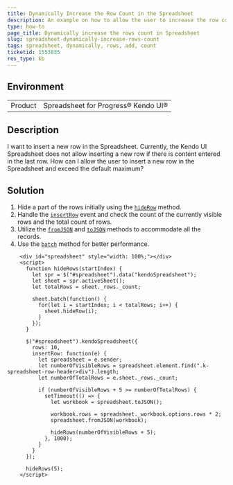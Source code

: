 ```yaml
---
title: Dynamically Increase the Row Count in the Spreadsheet
description: An example on how to allow the user to increase the row count in the Kendo UI for jQuery Spreadsheet.
type: how-to
page_title: Dynamically increase the rows count in Spreadsheet 
slug: spreadsheet-dynamically-increase-rows-count
tags: spreadsheet, dynamically, rows, add, count
ticketid: 1553835
res_type: kb
---
```


## Environment
<table>	
	<tr>
		<td>Product</td>
		<td>Spreadsheet for Progress® Kendo UI®</td>
	</tr>
</table>

## Description

I want to insert a new row in the Spreadsheet. Currently, the Kendo UI Spreadsheet does not allow inserting a new row if there is content entered in the last row. How can I allow the user to insert a new row in the Spreadsheet and exceed the default maximum?

## Solution
	
1. Hide a part of the rows initially using the [`hideRow`](/api/javascript/spreadsheet/sheet/methods/hiderow) method.
1. Handle the [`insertRow`](/api/javascript/ui/spreadsheet/events/insertrow) event and check the count of the currently visible rows and the total count of rows.
1. Utilize the [`fromJSON`](/api/javascript/ui/spreadsheet/methods/fromjson) and  [`toJSON`](/api/javascript/ui/spreadsheet/methods/tojson) methods to accommodate all the records.
1. Use the [`batch`](/api/javascript/spreadsheet/sheet/methods/batch) method for better performance.

 
```dojo
	<div id="spreadsheet" style="width: 100%;"></div>
    <script>
      function hideRows(startIndex) {
      	let spr = $("#spreadsheet").data("kendoSpreadsheet");
        let sheet = spr.activeSheet();
        let totalRows = sheet._rows._count;

        sheet.batch(function() {
          for(let i = startIndex; i < totalRows; i++) {
            sheet.hideRow(i);
          }
        });
      }
      
      $("#spreadsheet").kendoSpreadsheet({
        rows: 10,
        insertRow: function(e) {
          let spreadsheet = e.sender;
          let numberOfVisibleRows = spreadsheet.element.find(".k-spreadsheet-row-header>div").length;
          let numberOfTotalRows = e.sheet._rows._count;

          if (numberOfVisibleRows + 5 >= numberOfTotalRows) {
            setTimeout(() => {
              let workbook = spreadsheet.toJSON();
              
              workbook.rows = spreadsheet._workbook.options.rows * 2;
              spreadsheet.fromJSON(workbook);
              
              hideRows(numberOfVisibleRows + 5);
            }, 1000);
          }
        }
      });

      hideRows(5);
	</script>
```
